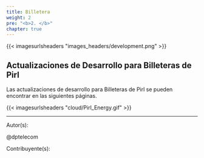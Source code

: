 ```yaml
---
title: Billetera
weight: 2
pre: "<b>2. </b>"
chapter: true
---
```


{{< imagesurlsheaders "images_headers/development.png"  >}}

## Actualizaciones de Desarrollo para Billeteras de Pirl

Las actualizaciones de desarrollo para Billeteras de Pirl se pueden encontrar en las siguientes páginas.

{{< imagesurlsheaders "cloud/Pirl_Energy.gif" >}}

---
Autor(s):

@dptelecom

Contribuyente(s):
